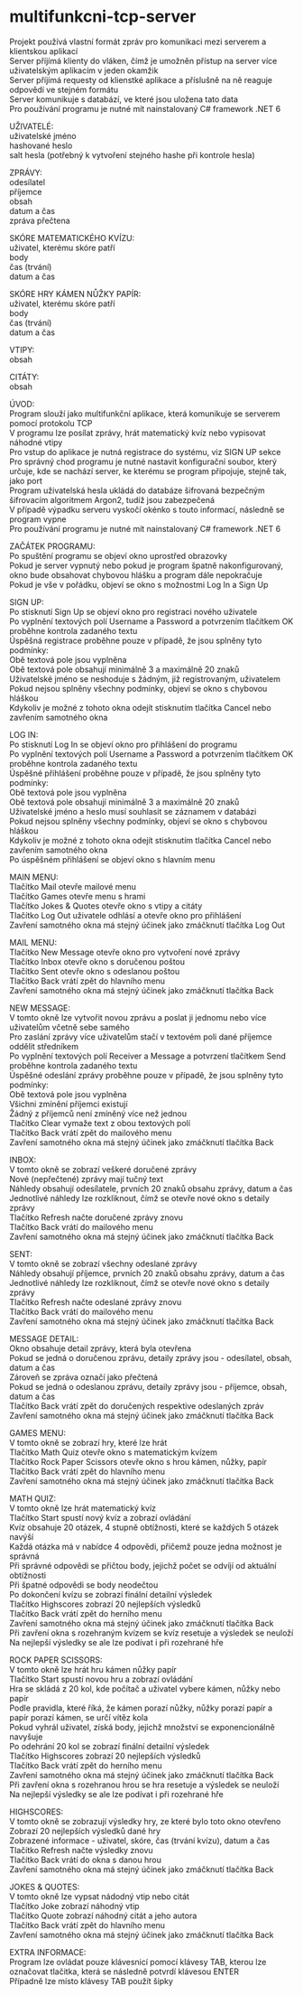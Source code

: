 # multifunkcni-tcp-server

Projekt používá vlastní formát zpráv pro komunikaci mezi serverem a klientskou aplikací  
Server příjímá klienty do vláken, čímž je umožněn přístup na server více uživatelským aplikacím v jeden okamžik  
Server příjímá requesty od klienstké aplikace a příslušně na ně reaguje odpovědí ve stejném formátu  
Server komunikuje s databází, ve které jsou uložena tato data  
Pro používání programu je nutné mít nainstalovaný C# framework .NET 6  

UŽIVATELÉ:  
uživatelské jméno  
hashované heslo  
salt hesla (potřebný k vytvoření stejného hashe při kontrole hesla)  

ZPRÁVY:  
odesílatel  
příjemce  
obsah  
datum a čas  
zpráva přečtena  

SKÓRE MATEMATICKÉHO KVÍZU:  
uživatel, kterému skóre patří  
body  
čas (trvání)  
datum a čas  

SKÓRE HRY KÁMEN NŮŽKY PAPÍR:  
uživatel, kterému skóre patří  
body  
čas (trvání)  
datum a čas  

VTIPY:  
obsah  

CITÁTY:  
obsah  
  
  
ÚVOD:  
Program slouží jako multifunkční aplikace, která komunikuje se serverem pomocí protokolu TCP  
V programu lze posílat zprávy, hrát matematický kvíz nebo vypisovat náhodné vtipy  
Pro vstup do aplikace je nutná registrace do systému, viz SIGN UP sekce  
Pro správný chod programu je nutné nastavit konfigurační soubor, který určuje, kde se nachází server, ke kterému se program připojuje, stejně tak, jako port  
Program uživatelská hesla ukládá do databáze šifrovaná bezpečným šifrovacím algoritmem Argon2, tudíž jsou zabezpečená  
V případě výpadku serveru vyskočí okénko s touto informací, následně se program vypne  
Pro používání programu je nutné mít nainstalovaný C# framework .NET 6  

ZAČÁTEK PROGRAMU:  
Po spuštění programu se objeví okno uprostřed obrazovky  
Pokud je server vypnutý nebo pokud je program špatně nakonfigurovaný, okno bude obsahovat chybovou hlášku a program dále nepokračuje  
Pokud je vše v pořádku, objeví se okno s možnostmi Log In a Sign Up  

SIGN UP:  
Po stisknutí Sign Up se objeví okno pro registraci nového uživatele  
Po vyplnění textových polí Username a Password a potvrzením tlačítkem OK proběhne kontrola zadaného textu  
Úspěšná registrace proběhne pouze v případě, že jsou splněny tyto podmínky:  
	Obě textová pole jsou vyplněna  
	Obě textová pole obsahují minimálně 3 a maximálně 20 znaků  
	Uživatelské jméno se neshoduje s žádným, již registrovaným, uživatelem  
Pokud nejsou splněny všechny podmínky, objeví se okno s chybovou hláškou  
Kdykoliv je možné z tohoto okna odejít stisknutím tlačítka Cancel nebo zavřením samotného okna  

LOG IN:  
Po stisknutí Log In se objeví okno pro přihlášení do programu  
Po vyplnění textových polí Username a Password a potvrzením tlačítkem OK proběhne kontrola zadaného textu  
Úspěšné přihlášení proběhne pouze v případě, že jsou splněny tyto podmínky:  
	Obě textová pole jsou vyplněna  
	Obě textová pole obsahují minimálně 3 a maximálně 20 znaků  
	Uživatelské jméno a heslo musí souhlasit se záznamem v databázi  
Pokud nejsou splněny všechny podmínky, objeví se okno s chybovou hláškou  
Kdykoliv je možné z tohoto okna odejít stisknutím tlačítka Cancel nebo zavřením samotného okna  
Po úspěšném přihlášení se objeví okno s hlavním menu  

MAIN MENU:  
Tlačítko Mail otevře mailové menu  
Tlačítko Games otevře menu s hrami  
Tlačítko Jokes & Quotes otevře okno s vtipy a citáty  
Tlačítko Log Out uživatele odhlásí a otevře okno pro přihlášení  
Zavření samotného okna má stejný účinek jako zmáčknutí tlačítka Log Out  

MAIL MENU:  
Tlačítko New Message otevře okno pro vytvoření nové zprávy  
Tlačítko Inbox otevře okno s doručenou poštou  
Tlačítko Sent otevře okno s odeslanou poštou  
Tlačítko Back vrátí zpět do hlavního menu  
Zavření samotného okna má stejný účinek jako zmáčknutí tlačítka Back  

NEW MESSAGE:  
V tomto okně lze vytvořit novou zprávu a poslat ji jednomu nebo více uživatelům včetně sebe samého  
Pro zaslání zprávy více uživatelům stačí v textovém poli dané příjemce oddělit středníkem  
Po vyplnění textových polí Receiver a Message a potvrzení tlačítkem Send proběhne kontrola zadaného textu  
Úspěšné odeslání zprávy proběhne pouze v případě, že jsou splněny tyto podmínky:  
	Obě textová pole jsou vyplněna  
	Všichni zmínění příjemci existují  
	Žádný z příjemců není zmíněný více než jednou  
Tlačítko Clear vymaže text z obou textových polí  
Tlačítko Back vrátí zpět do mailového menu  
Zavření samotného okna má stejný účinek jako zmáčknutí tlačítka Back  

INBOX:  
V tomto okně se zobrazí veškeré doručené zprávy  
Nové (nepřečtené) zprávy mají tučný text  
Náhledy obsahují odesílatele, prvních 20 znaků obsahu zprávy, datum a čas  
Jednotlivé náhledy lze rozkliknout, čímž se otevře nové okno s detaily zprávy  
Tlačítko Refresh načte doručené zprávy znovu  
Tlačítko Back vrátí do mailového menu  
Zavření samotného okna má stejný účinek jako zmáčknutí tlačítka Back  

SENT:  
V tomto okně se zobrazí všechny odeslané zprávy  
Náhledy obsahují příjemce, prvních 20 znaků obsahu zprávy, datum a čas  
Jednotlivé náhledy lze rozkliknout, čímž se otevře nové okno s detaily zprávy  
Tlačítko Refresh načte odeslané zprávy znovu  
Tlačítko Back vrátí do mailového menu  
Zavření samotného okna má stejný účinek jako zmáčknutí tlačítka Back  

MESSAGE DETAIL:  
Okno obsahuje detail zprávy, která byla otevřena  
Pokud se jedná o doručenou zprávu, detaily zprávy jsou - odesílatel, obsah, datum a čas  
Zároveň se zpráva označí jako přečtená  
Pokud se jedná o odeslanou zprávu, detaily zprávy jsou - příjemce, obsah, datum a čas  
Tlačítko Back vrátí zpět do doručených respektive odeslaných zpráv  
Zavření samotného okna má stejný účinek jako zmáčknutí tlačítka Back  

GAMES MENU:  
V tomto okně se zobrazí hry, které lze hrát  
Tlačítko Math Quiz otevře okno s matematickým kvízem  
Tlačítko Rock Paper Scissors otevře okno s hrou kámen, nůžky, papír  
Tlačítko Back vrátí zpět do hlavního menu  
Zavření samotného okna má stejný účinek jako zmáčknutí tlačítka Back  

MATH QUIZ:  
V tomto okně lze hrát matematický kvíz  
Tlačítko Start spustí nový kvíz a zobrazí ovládání  
Kvíz obsahuje 20 otázek, 4 stupně obtížnosti, které se každých 5 otázek navýší  
Každá otázka má v nabídce 4 odpovědi, přičemž pouze jedna možnost je správná  
Při správné odpovědi se přičtou body, jejichž počet se odvíjí od aktuální obtížnosti  
Při špatné odpovědi se body neodečtou  
Po dokončení kvízu se zobrazí finální detailní výsledek  
Tlačítko Highscores zobrazí 20 nejlepších výsledků  
Tlačítko Back vrátí zpět do herního menu  
Zavření samotného okna má stejný účinek jako zmáčknutí tlačítka Back  
Při zavření okna s rozehraným kvízem se kvíz resetuje a výsledek se neuloží  
Na nejlepší výsledky se ale lze podívat i při rozehrané hře  

ROCK PAPER SCISSORS:  
V tomto okně lze hrát hru kámen nůžky papír  
Tlačítko Start spustí novou hru a zobrazí ovládání  
Hra se skládá z 20 kol, kde počítač a uživatel vybere kámen, nůžky nebo papír  
Podle pravidla, které říká, že kámen porazí nůžky, nůžky porazí papír a papír porazí kámen, se určí vítěz kola  
Pokud vyhrál uživatel, získá body, jejichž množství se exponencionálně navyšuje  
Po odehrání 20 kol se zobrazí finální detailní výsledek  
Tlačítko Highscores zobrazí 20 nejlepších výsledků  
Tlačítko Back vrátí zpět do herního menu  
Zavření samotného okna má stejný účinek jako zmáčknutí tlačítka Back  
Při zavření okna s rozehranou hrou se hra resetuje a výsledek se neuloží  
Na nejlepší výsledky se ale lze podívat i při rozehrané hře  

HIGHSCORES:  
V tomto okně se zobrazují výsledky hry, ze které bylo toto okno otevřeno  
Zobrazí 20 nejlepších výsledků dané hry  
Zobrazené informace - uživatel, skóre, čas (trvání kvízu), datum a čas  
Tlačítko Refresh načte výsledky znovu  
Tlačítko Back vrátí do okna s danou hrou  
Zavření samotného okna má stejný účinek jako zmáčknutí tlačítka Back  

JOKES & QUOTES:  
V tomto okně lze vypsat nádodný vtip nebo citát  
Tlačítko Joke zobrazí náhodný vtip  
Tlačítko Quote zobrazí náhodný citát a jeho autora  
Tlačítko Back vrátí zpět do hlavního menu  
Zavření samotného okna má stejný účinek jako zmáčknutí tlačítka Back  

EXTRA INFORMACE:  
Program lze ovládat pouze klávesnicí pomocí klávesy TAB, kterou lze označovat tlačitka, která se následně potvrdí klávesou ENTER  
Případně lze místo klávesy TAB použít šipky  
